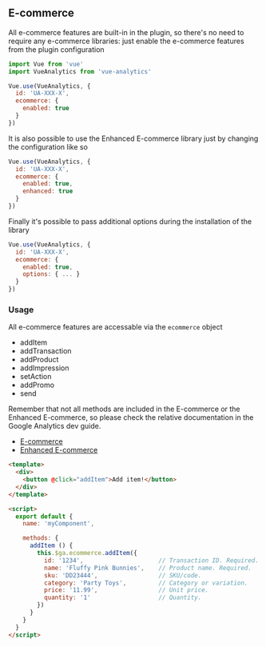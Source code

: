 ## E-commerce

All e-commerce features are built-in in the plugin, so there's no need to require any e-commerce libraries: just enable the e-commerce features from the plugin configuration

```js
import Vue from 'vue'
import VueAnalytics from 'vue-analytics'

Vue.use(VueAnalytics, {
  id: 'UA-XXX-X',
  ecommerce: {
    enabled: true
  }
})
```

It is also possible to use the Enhanced E-commerce library just by changing the configuration like so

```js
Vue.use(VueAnalytics, {
  id: 'UA-XXX-X',
  ecommerce: {
    enabled: true,
    enhanced: true
  }
})
```

Finally it's possible to pass additional options during the installation of the library

```js
Vue.use(VueAnalytics, {
  id: 'UA-XXX-X',
  ecommerce: {
    enabled: true,
    options: { ... }
  }
})
```

### Usage
All e-commerce features are accessable via the `ecommerce` object

- addItem
- addTransaction
- addProduct
- addImpression
- setAction
- addPromo
- send

Remember that not all methods are included in the E-commerce or the Enhanced E-commerce, so please check the relative documentation in the Google Analytics dev guide.

- [E-commerce](https://developers.google.com/analytics/devguides/collection/analyticsjs/ecommerce)
- [Enhanced E-commerce](https://developers.google.com/analytics/devguides/collection/analyticsjs/enhanced-ecommerce)


```html
<template>
  <div>
    <button @click="addItem">Add item!</button>
  </div>
</template>

<script>
  export default {
    name: 'myComponent',

    methods: {
      addItem () {
        this.$ga.ecommerce.addItem({
          id: '1234',                     // Transaction ID. Required.
          name: 'Fluffy Pink Bunnies',    // Product name. Required.
          sku: 'DD23444',                 // SKU/code.
          category: 'Party Toys',         // Category or variation.
          price: '11.99',                 // Unit price.
          quantity: '1'                   // Quantity.
        })
      }
    }
  }
</script>
```
